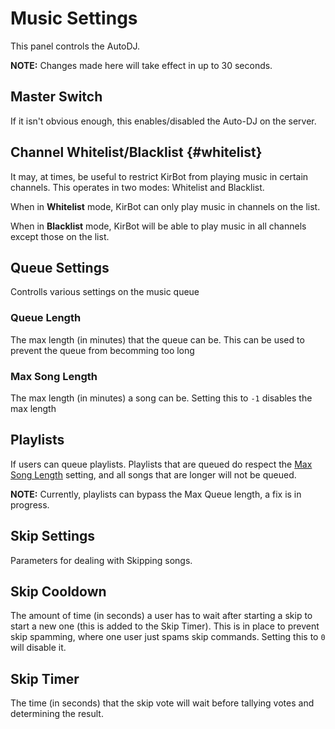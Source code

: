 # Music Settings
This panel controls the AutoDJ.

**NOTE:** Changes made here will take effect in up to 30 seconds.

## Master Switch
If it isn't obvious enough, this enables/disabled the Auto-DJ on the server.

## Channel Whitelist/Blacklist {#whitelist}
It may, at times, be useful to restrict KirBot from playing music in certain channels. This operates in two modes: Whitelist and Blacklist.

When in **Whitelist** mode, KirBot can only play music in channels on the list.

When in **Blacklist** mode, KirBot will be able to play music in all channels except those on the list.

## Queue Settings
Controlls various settings on the music queue

### Queue Length
The max length (in minutes) that the queue can be. This can be used to prevent the queue from becomming too long

### Max Song Length
The max length (in minutes) a song can be. Setting this to `-1` disables the max length

## Playlists
If users can queue playlists. Playlists that are queued do respect the [Max Song Length](#max-song-length) setting, and all songs that are longer will not be queued.

**NOTE:** Currently, playlists can bypass the Max Queue length, a fix is in progress.

## Skip Settings
Parameters for dealing with Skipping songs.

## Skip Cooldown
The amount of time (in seconds) a user has to wait after starting a skip to start a new one (this is added to the Skip Timer). This is in place to prevent skip spamming, where one user just spams skip commands. Setting this to `0` will disable it.

## Skip Timer
The time (in seconds) that the skip vote will wait before tallying votes and determining the result.
